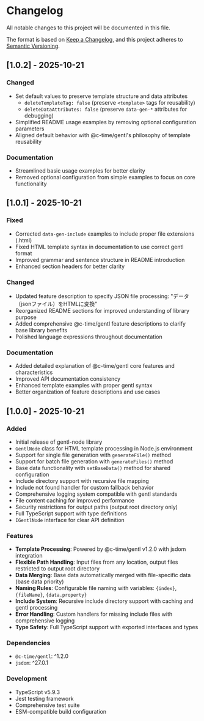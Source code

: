 # Changelog

All notable changes to this project will be documented in this file.

The format is based on [Keep a Changelog](https://keepachangelog.com/en/1.0.0/),
and this project adheres to [Semantic Versioning](https://semver.org/spec/v2.0.0.html).

## [1.0.2] - 2025-10-21

### Changed
- Set default values to preserve template structure and data attributes
  - `deleteTemplateTag: false` (preserve `<template>` tags for reusability)
  - `deleteDataAttributes: false` (preserve `data-gen-*` attributes for debugging)
- Simplified README usage examples by removing optional configuration parameters
- Aligned default behavior with @c-time/gentl's philosophy of template reusability

### Documentation
- Streamlined basic usage examples for better clarity
- Removed optional configuration from simple examples to focus on core functionality

## [1.0.1] - 2025-10-21

### Fixed
- Corrected `data-gen-include` examples to include proper file extensions (.html)
- Fixed HTML template syntax in documentation to use correct gentl format
- Improved grammar and sentence structure in README introduction
- Enhanced section headers for better clarity

### Changed
- Updated feature description to specify JSON file processing: "データ（jsonファイル）をHTMLに変換"
- Reorganized README sections for improved understanding of library purpose
- Added comprehensive @c-time/gentl feature descriptions to clarify base library benefits
- Polished language expressions throughout documentation

### Documentation
- Added detailed explanation of @c-time/gentl core features and characteristics
- Improved API documentation consistency
- Enhanced template examples with proper gentl syntax
- Better organization of feature descriptions and use cases

## [1.0.0] - 2025-10-21

### Added
- Initial release of gentl-node library
- `GentlNode` class for HTML template processing in Node.js environment
- Support for single file generation with `generateFile()` method
- Support for batch file generation with `generateFiles()` method
- Base data functionality with `setBaseData()` method for shared configuration
- Include directory support with recursive file mapping
- Include not found handler for custom fallback behavior
- Comprehensive logging system compatible with gentl standards
- File content caching for improved performance
- Security restrictions for output paths (output root directory only)
- Full TypeScript support with type definitions
- `IGentlNode` interface for clear API definition

### Features
- **Template Processing**: Powered by @c-time/gentl v1.2.0 with jsdom integration
- **Flexible Path Handling**: Input files from any location, output files restricted to output root directory
- **Data Merging**: Base data automatically merged with file-specific data (base data priority)
- **Naming Rules**: Configurable file naming with variables: `{index}`, `{fileName}`, `{data.property}`
- **Include System**: Recursive include directory support with caching and gentl processing
- **Error Handling**: Custom handlers for missing include files with comprehensive logging
- **Type Safety**: Full TypeScript support with exported interfaces and types

### Dependencies
- `@c-time/gentl`: ^1.2.0
- `jsdom`: ^27.0.1

### Development
- TypeScript v5.9.3
- Jest testing framework
- Comprehensive test suite
- ESM-compatible build configuration